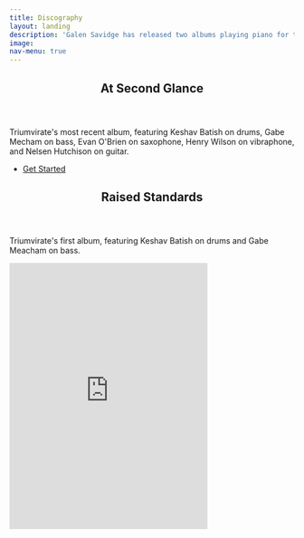 ```yaml
---
title: Discography
layout: landing
description: 'Galen Savidge has released two albums playing piano for the Santa Cruz-based jazz trio Triumvirate.'
image:
nav-menu: true
---
```


<!-- Main -->
<div id="main">

<!-- One -->
<section id="one">
	<div class="inner">
		<header class="major">
			<h2>At Second Glance</h2>
		</header>
		<p>Triumvirate's most recent album, featuring Keshav Batish on drums, Gabe Mecham on bass, Evan O'Brien on saxophone, Henry Wilson on vibraphone, and Nelsen Hutchison on guitar.</p>
		<ul class="actions">
			<li><a href="generic.html" class="button next">Get Started</a></li>
		</ul>
	</div>
</section>


<!-- Two -->
<section id="two">
	<div class="inner">
		<div class="row">
			<div class="8u 12u$(medium)">
				<header class="major">
					<h2>Raised Standards</h2>
				</header>
				<p>Triumvirate's first album, featuring Keshav Batish on drums and Gabe Meacham on bass.</p>
			</div>
			<div class="4u$ 12u$(medium)">
				<iframe style="border: 0; width: 350px; height: 470px;" src="https://bandcamp.com/EmbeddedPlayer/album=3839162364/size=large/bgcol=ffffff/linkcol=de270f/tracklist=false/transparent=true/" seamless><a href="http://triumviratejazz.bandcamp.com/album/raised-standards">Raised Standards by Triumvirate</a></iframe>
		</div>
	</div>
	</div>
</section>
</div>
